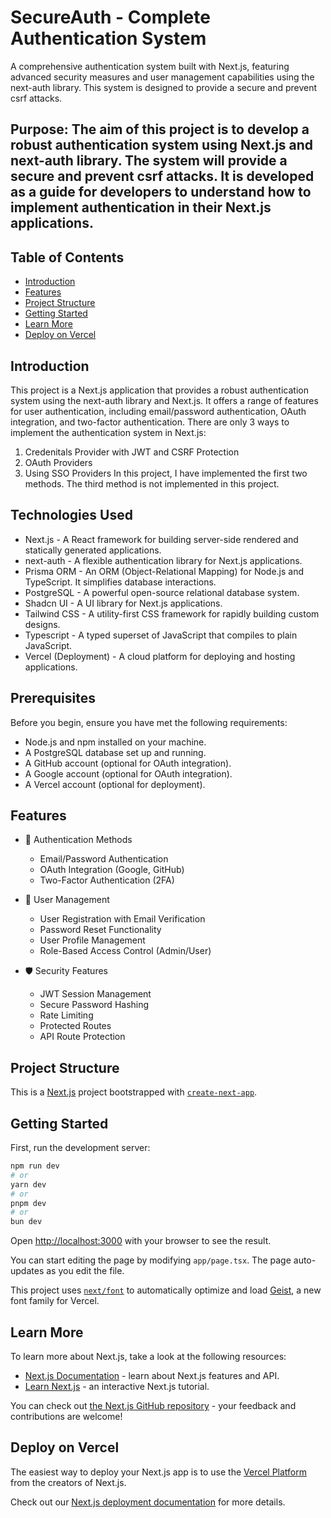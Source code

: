 # SecureAuth - Complete Authentication System

A comprehensive authentication system built with Next.js, featuring advanced security measures and user management capabilities using the next-auth library. This system is designed to provide a secure and prevent csrf attacks.

## Purpose: The aim of this project is to develop a robust authentication system using Next.js and next-auth library. The system will provide a secure and prevent csrf attacks. It is developed as a guide for developers to understand how to implement authentication in their Next.js applications.

## Table of Contents
- [Introduction](#introduction)
- [Features](#features)
- [Project Structure](#project-structure)
- [Getting Started](#getting-started)
- [Learn More](#learn-more)
- [Deploy on Vercel](#deploy-on-vercel)

## Introduction
This project is a Next.js application that provides a robust authentication system using the next-auth library and Next.js. It offers a range of features for user authentication, including email/password authentication, OAuth integration, and two-factor authentication.
There are only 3 ways to implement the authentication system in Next.js:
1. Credenitals Provider with JWT and CSRF Protection
2. OAuth Providers
3. Using SSO Providers
In this project, I have implemented the first two methods. The third method is not implemented in this project.
## Technologies Used
- Next.js - A React framework for building server-side rendered and statically generated applications.
- next-auth - A flexible authentication library for Next.js applications.
- Prisma ORM - An ORM (Object-Relational Mapping) for Node.js and TypeScript. It simplifies database interactions.
- PostgreSQL - A powerful open-source relational database system.
- Shadcn UI - A UI library for Next.js applications.
- Tailwind CSS - A utility-first CSS framework for rapidly building custom designs.
- Typescript - A typed superset of JavaScript that compiles to plain JavaScript.
- Vercel (Deployment) - A cloud platform for deploying and hosting applications.

## Prerequisites
Before you begin, ensure you have met the following requirements:
- Node.js and npm installed on your machine.
- A PostgreSQL database set up and running.
- A GitHub account (optional for OAuth integration).
- A Google account (optional for OAuth integration).
- A Vercel account (optional for deployment).
 

## Features

- 🔐 Authentication Methods
  - Email/Password Authentication
  - OAuth Integration (Google, GitHub)
  - Two-Factor Authentication (2FA)

- 👤 User Management
  - User Registration with Email Verification
  - Password Reset Functionality
  - User Profile Management
  - Role-Based Access Control (Admin/User)

- 🛡️ Security Features
  - JWT Session Management
  - Secure Password Hashing
  - Rate Limiting
  - Protected Routes
  - API Route Protection

## Project Structure

This is a [Next.js](https://nextjs.org) project bootstrapped with [`create-next-app`](https://nextjs.org/docs/app/api-reference/cli/create-next-app).

## Getting Started

First, run the development server:

```bash
npm run dev
# or
yarn dev
# or
pnpm dev
# or
bun dev
```

Open [http://localhost:3000](http://localhost:3000) with your browser to see the result.

You can start editing the page by modifying `app/page.tsx`. The page auto-updates as you edit the file.

This project uses [`next/font`](https://nextjs.org/docs/app/building-your-application/optimizing/fonts) to automatically optimize and load [Geist](https://vercel.com/font), a new font family for Vercel.

## Learn More

To learn more about Next.js, take a look at the following resources:

- [Next.js Documentation](https://nextjs.org/docs) - learn about Next.js features and API.
- [Learn Next.js](https://nextjs.org/learn) - an interactive Next.js tutorial.

You can check out [the Next.js GitHub repository](https://github.com/vercel/next.js) - your feedback and contributions are welcome!

## Deploy on Vercel

The easiest way to deploy your Next.js app is to use the [Vercel Platform](https://vercel.com/new?utm_medium=default-template&filter=next.js&utm_source=create-next-app&utm_campaign=create-next-app-readme) from the creators of Next.js.

Check out our [Next.js deployment documentation](https://nextjs.org/docs/app/building-your-application/deploying) for more details.
